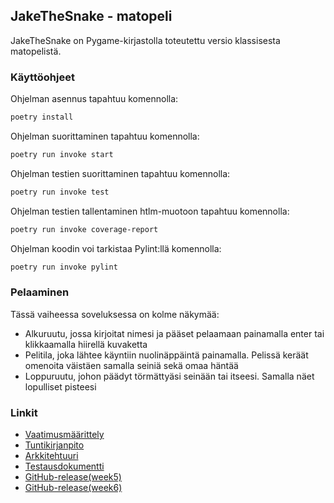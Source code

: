 
## JakeTheSnake - matopeli

JakeTheSnake on Pygame-kirjastolla toteutettu versio klassisesta matopelistä.


### Käyttöohjeet

Ohjelman asennus tapahtuu komennolla:

```bash
poetry install
```

Ohjelman suorittaminen tapahtuu komennolla:

```bash
poetry run invoke start
```

Ohjelman testien suorittaminen tapahtuu komennolla:

```bash
poetry run invoke test
```

Ohjelman testien tallentaminen htlm-muotoon tapahtuu komennolla:

```bash
poetry run invoke coverage-report
```

Ohjelman koodin voi tarkistaa Pylint:llä  komennolla:

```bash
poetry run invoke pylint
```
### Pelaaminen

Tässä vaiheessa soveluksessa on kolme näkymää: 

* Alkuruutu, jossa kirjoitat nimesi ja pääset pelaamaan painamalla enter tai klikkaamalla hiirellä kuvaketta
* Pelitila, joka lähtee käyntiin nuolinäppäintä painamalla. Pelissä keräät omenoita väistäen samalla seiniä sekä omaa häntää
* Loppuruutu, johon päädyt törmättyäsi seinään tai itseesi. Samalla näet lopulliset pisteesi

### Linkit


* [Vaatimusmäärittely](https://github.com/sampsaoinonen/ot-harjoitustyo/blob/master/dokumentaatio/vaatimusmaarittely.md)
* [Tuntikirjanpito](https://github.com/sampsaoinonen/ot-harjoitustyo/blob/master/dokumentaatio/tuntikirjanpito.md)
* [Arkkitehtuuri](https://github.com/sampsaoinonen/ot-harjoitustyo/blob/master/dokumentaatio/arkkitehtuuri.md)
* [Testausdokumentti](https://github.com/sampsaoinonen/ot-harjoitustyo/blob/master/dokumentaatio/testausdokumentti.md)
* [GitHub-release(week5)](https://github.com/sampsaoinonen/ot-harjoitustyo/archive/refs/tags/viikko5.zip)
* [GitHub-release(week6)](https://github.com/sampsaoinonen/ot-harjoitustyo/archive/refs/tags/viikko6.zip)
